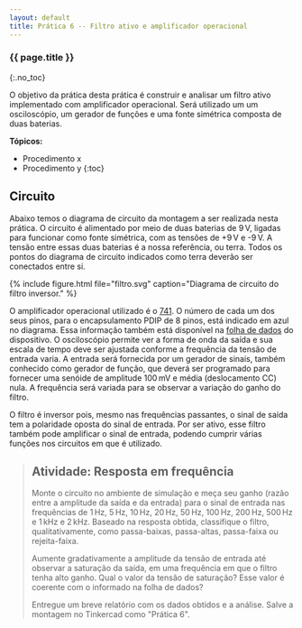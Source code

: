 ```yaml
---
layout: default
title: Prática 6 -- Filtro ativo e amplificador operacional
---
```



### {{ page.title }}
{:.no_toc}


O objetivo da prática desta prática é construir e analisar um filtro ativo
implementado com amplificador operacional. Será utilizado um
um osciloscópio, um gerador de funções e uma fonte simétrica composta de duas
baterias.

**Tópicos:**
* Procedimento x
* Procedimento y
{:toc}


Circuito
--------

Abaixo temos o diagrama de circuito da montagem a ser realizada nesta prática.
O circuito é alimentado por meio de duas baterias de 9&#x202f;V, 
ligadas para funcionar
como fonte simétrica, com as tensões de +9&#x202f;V e -9&#x202f;V. A tensão
entre essas duas baterias é a nossa referência, ou terra. Todos os pontos do
diagrama de circuito indicados como terra deverão ser conectados entre si.


{%
   include figure.html
   file="filtro.svg"
   caption="Diagrama de circuito do filtro inversor."
%}

O amplificador operacional utilizado é o [741]. O número de cada um dos seus 
pinos, para o encapsulamento PDIP de 8 pinos, está indicado em azul no diagrama.
Essa informação também está disponível na [folha de dados][741] do dispositivo.
O osciloscópio permite ver a forma de onda da saída e sua escala de tempo deve
ser ajustada conforme a frequência da tensão de entrada varia.
A entrada será fornecida por um gerador de sinais, também conhecido como gerador
de função, que deverá ser programado para fornecer uma senóide de amplitude 
100&#x202f;mV e média (deslocamento CC) nula.
A frequência será variada para se observar a variação do ganho do filtro.

O filtro é inversor pois, mesmo nas frequências passantes, o sinal de saída tem 
a polaridade oposta do sinal de entrada. 
Por ser ativo, esse filtro também pode amplificar o sinal de entrada, podendo
cumprir várias funções nos circuitos em que é utilizado.

> ## Atividade: Resposta em frequência
>
> Monte o circuito no ambiente de simulação e meça seu ganho (razão entre a
> amplitude da saída e da entrada)  para o sinal de entrada nas frequências de 
> 1&#x202f;Hz, 5&#x202f;Hz, 10&#x202f;Hz, 20&#x202f;Hz, 
> 50&#x202f;Hz,  100&#x202f;Hz,  200&#x202f;Hz,  500&#x202f;Hz e 
> 1&#x202f;kHz e 2&#x202f;kHz. Baseado na resposta obtida, classifique o
> filtro, qualitativamente, como passa-baixas, passa-altas, passa-faixa ou 
> rejeita-faixa.
>
> Aumente gradativamente a amplitude da tensão de entrada até observar a
> saturação da saída, em uma frequência em que o filtro tenha alto ganho.
> Qual o valor da tensão de saturação? Esse valor é coerente com o informado
> na folha de dados?
>
> Entregue um breve relatório com os dados obtidos e a análise. Salve a
> montagem no Tinkercad como "Prática 6".

[741]: ua741_opamp.pdf
